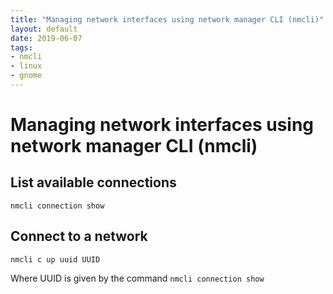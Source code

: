 ```yaml
---
title: "Managing network interfaces using network manager CLI (nmcli)"
layout: default
date: 2019-06-07
tags:
- nmcli
- linux
- gnome
---
```


# Managing network interfaces using network manager CLI (nmcli)

## List available connections

    nmcli connection show

## Connect to a network

    nmcli c up uuid UUID

Where UUID is given by the command `nmcli connection show`
